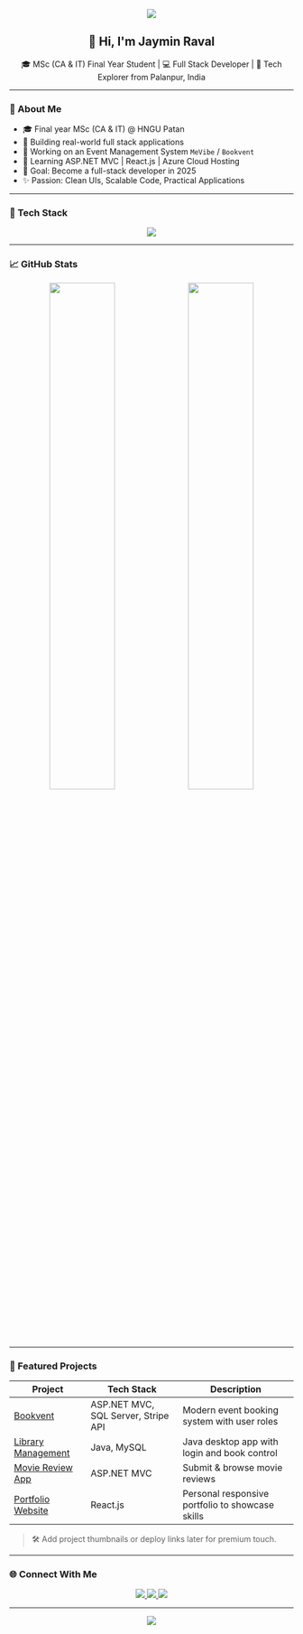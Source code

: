 <!-- HEADER BANNER -->
<p align="center">
  <img src="https://capsule-render.vercel.app/api?type=waving&color=0e83cd&height=200&section=header&text=Jaymin%20Raval&fontSize=45&fontColor=ffffff" />
</p>

<h2 align="center">👋 Hi, I'm Jaymin Raval</h2>
<p align="center">
  🎓 MSc (CA & IT) Final Year Student | 💻 Full Stack Developer | 🚀 Tech Explorer from Palanpur, India
</p>

---

### 🚀 About Me

- 🎓 Final year MSc (CA & IT) @ HNGU Patan  
- 💼 Building real-world full stack applications  
- 🔭 Working on an Event Management System `MeVibe` / `Bookvent`  
- 🧠 Learning ASP.NET MVC | React.js | Azure Cloud Hosting  
- 🎯 Goal: Become a full-stack developer in 2025  
- ✨ Passion: Clean UIs, Scalable Code, Practical Applications

---

### 🧰 Tech Stack

<p align="center">
  <img src="https://skillicons.dev/icons?i=html,css,js,react,bootstrap,cs,dotnet,mysql,git,github,vscode,visualstudio" />
</p>

---

### 📈 GitHub Stats

<p align="center">
  <img src="https://github-readme-stats.vercel.app/api?username=jayminraval-developer&show_icons=true&theme=tokyonight&hide_border=true" width="48%" />
  <img src="https://github-readme-stats.vercel.app/api/top-langs/?username=jayminraval-developer&layout=compact&theme=tokyonight&hide_border=true" width="48%" />
</p>

---

### 💼 Featured Projects

| Project | Tech Stack | Description |
|--------|------------|-------------|
| [Bookvent](https://github.com/jayminraval-developer/) | ASP.NET MVC, SQL Server, Stripe API | Modern event booking system with user roles |
| [Library Management](https://github.com/jayminraval-developer/LibraryManagementSystem) | Java, MySQL | Java desktop app with login and book control |
| [Movie Review App](https://github.com/jayminraval-developer/MovieReviewApp) | ASP.NET MVC | Submit & browse movie reviews |
| [Portfolio Website](https://github.com/jayminraval-developer/Portfolio) | React.js | Personal responsive portfolio to showcase skills |

> 🛠 Add project thumbnails or deploy links later for premium touch.

---

### 🌐 Connect With Me

<p align="center">
  <a href="https://linkedin.com/in/jayminraval" target="_blank">
    <img src="https://img.shields.io/badge/LinkedIn-blue?style=flat&logo=linkedin" />
  </a>
  <a href="mailto:jayminraval@email.com">
    <img src="https://img.shields.io/badge/Email-D14836?style=flat&logo=gmail&logoColor=white" />
  </a>
  <a href="https://jayminportfolio.vercel.app" target="_blank">
    <img src="https://img.shields.io/badge/Portfolio-black?style=flat&logo=vercel" />
  </a>
</p>

---

<p align="center">
  <img src="https://capsule-render.vercel.app/api?type=waving&color=0e83cd&height=100&section=footer"/>
</p>
